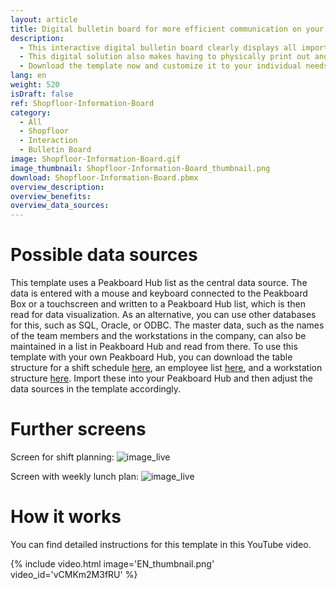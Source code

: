 ```yaml
---
layout: article
title: Digital bulletin board for more efficient communication on your shop floor
description: 
  - This interactive digital bulletin board clearly displays all important information and key production figures relating to your production. In addition, the application not only allows you to create but also edit shift schedules for your team for the current and the coming week. All employees can be assigned a shift, workstation, and an order to be processed for each business day. The digital production dashboard is operated either with a touchscreen or with a mouse and keyboard, which is easy to connect to the Peakboard Box.
  - This digital solution also makes having to physically print out and post important notices or the weekly menu a thing of the past. With Peakboard, just load the PDF documents to be displayed on a network drive, SharePoint, or OneDrive, for example. You can easily swap out the files to be displayed as needed. The digital bulletin board will then update the display fully automatically.
  - Download the template now and customize it to your individual needs without any IT effort or previous knowledge. Our [consulting team](https://peakboard.com/produkt/consulting/) would also be happy to assist.
lang: en
weight: 520
isDraft: false
ref: Shopfloor-Information-Board
category:
  - All
  - Shopfloor
  - Interaction
  - Bulletin Board
image: Shopfloor-Information-Board.gif
image_thumbnail: Shopfloor-Information-Board_thumbnail.png
download: Shopfloor-Information-Board.pbmx
overview_description:
overview_benefits:
overview_data_sources:
---
```

# Possible data sources
This template uses a Peakboard Hub list as the central data source. The data is entered with a mouse and keyboard connected to the Peakboard Box or a touchscreen and written to a Peakboard Hub list, which is then read for data visualization. As an alternative, you can use other databases for this, such as SQL, Oracle, or ODBC. The master data, such as the names of the team members and the workstations in the company, can also be maintained in a list in Peakboard Hub and read from there. To use this template with your own Peakboard Hub, you can download the table structure for a shift schedule <a href="Template_Shopfloor_Information_Board_Schedule.csv" class="inline" download>here</a>, an employee list  <a href="Template_Shopfloor_Information_Board_Staff.csv" class="inline" download>here</a>, and a workstation structure <a href="Template_Shopfloor_Information_Board_Workstations.csv" class="inline" download>here</a>. Import these into your Peakboard Hub and then adjust the data sources in the template accordingly.

# Further screens

Screen for shift planning:
![image_live](Shopfloor-Information-Board-Shift.png)


Screen with weekly lunch plan:
![image_live](Shopfloor-Information-Board-Lunch.png)

# How it works
You can find detailed instructions for this template in this YouTube video.

{% include video.html image='EN_thumbnail.png' video_id='vCMKm2M3fRU' %}
